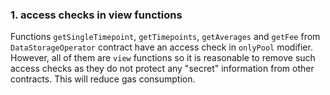 ### 1. access checks in view functions

Functions `getSingleTimepoint`, `getTimepoints`, `getAverages` and `getFee` from `DataStorageOperator` contract have an access check in `onlyPool` modifier. However, all of them are `view` functions so it is reasonable to remove such access checks as they do not protect any "secret" information from other contracts. This will reduce gas consumption.